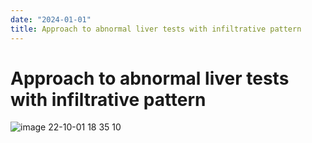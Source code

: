 ```yaml
---
date: "2024-01-01"
title: Approach to abnormal liver tests with infiltrative pattern
---
```


# Approach to abnormal liver tests with infiltrative pattern

![image 22-10-01 18 35 10](https://i.imgur.com/UdkWLls.png)
